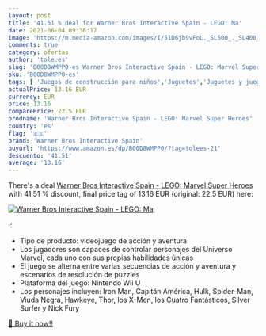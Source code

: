 ```yaml
---
layout: post
title: '41.51 % deal for Warner Bros Interactive Spain - LEGO: Ma'
date: 2021-06-04 09:36:17
image: 'https://m.media-amazon.com/images/I/51D6jb9vFoL._SL500_._SL400_.jpg'
comments: true
category: ofertas
author: 'tole.es'
slug: 'B00D8WMPP0-es Warner Bros Interactive Spain - LEGO: Marvel Super Heroes'
sku: 'B00D8WMPP0-es'
tags: [ 'Juegos de construcción para niños','Juguetes','Juguetes y juegos','lego:','warner bros interactive spain', ]
actualPrice: 13.16 EUR
currency: EUR
price: 13.16
comparePrice: 22.5 EUR
prodname: 'Warner Bros Interactive Spain - LEGO: Marvel Super Heroes'
country: 'es'
flag: '🇪🇸'
brand: 'Warner Bros Interactive Spain'
buyurl: 'https://www.amazon.es/dp/B00D8WMPP0/?tag=tolees-21'
descuento: '41.51'
average: '13.16'
---
```


There's a deal [Warner Bros Interactive Spain - LEGO: Marvel Super Heroes](https://www.amazon.es/dp/B00D8WMPP0/?tag=tolees-21)  with  41.51 % discount, final price tag of  13.16 EUR (original: 22.5 EUR) here:

[![Warner Bros Interactive Spain - LEGO: Ma](https://m.media-amazon.com/images/I/51D6jb9vFoL._SL500_._SL400_.jpg)](https://www.amazon.es/dp/B00D8WMPP0/?tag=tolees-21)

ℹ️:

- Tipo de producto: videojuego de acción y aventura
- Los jugadores son capaces de controlar personajes del Universo Marvel, cada uno con sus propias habilidades únicas
- El juego se alterna entre varias secuencias de acción y aventura y escenarios de resolución de puzzles
- Plataforma del juego: Nintendo Wii U
- Los personajes incluyen: Iron Man, Capitán América, Hulk, Spider-Man, Viuda Negra, Hawkeye, Thor, los X-Men, los Cuatro Fantásticos, Silver Surfer y Nick Fury

[🛒 Buy it now!!](https://www.amazon.es/dp/B00D8WMPP0/?tag=tolees-21)
